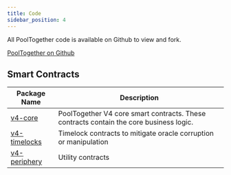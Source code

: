 ```yaml
---
title: Code
sidebar_position: 4
---
```


All PoolTogether code is available on Github to view and fork.  

[PoolTogether on Github](https://github.com/pooltogether)

## Smart Contracts

| Package Name | Description |
| ------------ | ----------- |
| [v4-core](https://github.com/pooltogether/v4-core) | PoolTogether V4 core smart contracts.  These contracts contain the core business logic. |
| [v4-timelocks](https://github.com/pooltogether/v4-timelocks) | Timelock contracts to mitigate oracle corruption or manipulation |
| [v4-periphery](https://github.com/pooltogether/v4-periphery) | Utility contracts |

